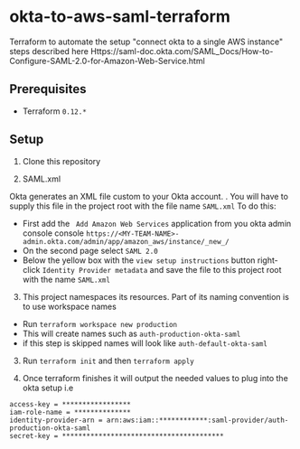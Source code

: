 # okta-to-aws-saml-terraform
Terraform to automate the setup "connect okta to a single AWS instance" steps described here Https://saml-doc.okta.com/SAML_Docs/How-to-Configure-SAML-2.0-for-Amazon-Web-Service.html

## Prerequisites 
- Terraform `0.12.*`

## Setup
1. Clone this repository

2. SAML.xml

Okta generates an XML file custom to your Okta account. . You will have to supply this file in the project root with the file name `SAML.xml`
To do this:
- First add the ` Add Amazon Web Services` application from you okta admin console console `https://<MY-TEAM-NAME>-admin.okta.com/admin/app/amazon_aws/instance/_new_/`
- On the second page select `SAML 2.0`
- Below the yellow box with the `view setup instructions` button right-click  `Identity Provider metadata` and save the file to this project root with the name `SAML.xml`

3. This project namespaces its resources. Part of its naming convention is to use workspace names
- Run `terraform workspace new production`
- This will create names such as `auth-production-okta-saml`
- if this step is skipped names will look like `auth-default-okta-saml`

3. Run `terraform init` and then `terraform apply`

4. Once terraform finishes it will output the needed values to plug into the okta setup i.e
```HCL2
access-key = *****************
iam-role-name = **************
identity-provider-arn = arn:aws:iam::************:saml-provider/auth-production-okta-saml
secret-key = ****************************************
```
